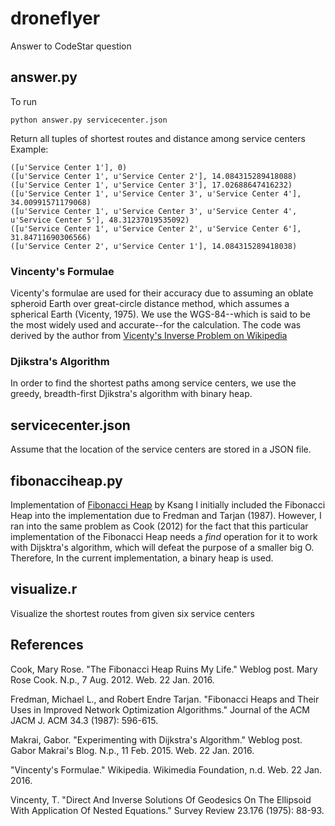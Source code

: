 # droneflyer
Answer to CodeStar question

## answer.py
To run
```
python answer.py servicecenter.json
```
Return all tuples of shortest routes and distance among service centers
Example:
```
([u'Service Center 1'], 0)
([u'Service Center 1', u'Service Center 2'], 14.084315289418088)
([u'Service Center 1', u'Service Center 3'], 17.02688647416232)
([u'Service Center 1', u'Service Center 3', u'Service Center 4'], 34.00991571179068)
([u'Service Center 1', u'Service Center 3', u'Service Center 4', u'Service Center 5'], 48.31237019535092)
([u'Service Center 1', u'Service Center 2', u'Service Center 6'], 31.84711690306566)
([u'Service Center 2', u'Service Center 1'], 14.084315289418038)
```
### Vincenty's Formulae
Vicenty's formulae are used for their accuracy due to assuming an oblate spheroid Earth over great-circle distance method, which assumes a spherical Earth (Vicenty, 1975). We use the WGS-84--which is said to be the most widely used and accurate--for the calculation. The code was derived by the author from [Vicenty's Inverse Problem on Wikipedia](https://en.wikipedia.org/wiki/Vincenty%27s_formulae#Inverse_problem)
### Djikstra's Algorithm
In order to find the shortest paths among service centers, we use the greedy, breadth-first Djikstra's algorithm with binary heap.

## servicecenter.json
Assume that the location of the service centers are stored in a JSON file.

## fibonacciheap.py
Implementation of [Fibonacci Heap](https://github.com/ksang) by Ksang
I initially included the Fibonacci Heap into the implementation due to Fredman and Tarjan (1987). However, I ran into the same problem as Cook (2012) for the fact that this particular implementation of the Fibonacci Heap needs a *find* operation for it to work with Dijsktra's algorithm, which will defeat the purpose of a smaller big O. Therefore, In the current implementation, a binary heap is used.

## visualize.r
Visualize the shortest routes from given six service centers


## References
Cook, Mary Rose. "The Fibonacci Heap Ruins My Life." Weblog post. Mary Rose Cook. N.p., 7 Aug. 2012. Web. 22 Jan. 2016.

Fredman, Michael L., and Robert Endre Tarjan. "Fibonacci Heaps and Their Uses in Improved Network Optimization Algorithms." Journal of the ACM JACM J. ACM 34.3 (1987): 596-615.

Makrai, Gabor. "Experimenting with Dijkstra's Algorithm." Weblog post. Gabor Makrai's Blog. N.p., 11 Feb. 2015. Web. 22 Jan. 2016.

"Vincenty's Formulae." Wikipedia. Wikimedia Foundation, n.d. Web. 22 Jan. 2016.

Vincenty, T. "Direct And Inverse Solutions Of Geodesics On The Ellipsoid With Application Of Nested Equations." Survey Review 23.176 (1975): 88-93.

